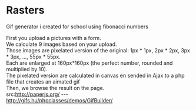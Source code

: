 Rasters
=======

Gif generator i created for school using fibonacci numbers


First you upload a pictures with a form.  
We calculate 9 images based on your upload.  
Those images are pixelated version of the original: 1px * 1px, 2px * 2px, 3px * 3px, ..., 55px * 55px.  
Each are enlarged at 160px*160px (the perfect number, rounded and multiplied by 10).  
The pixelated version are calculated in canvas en sended in Ajax to a php file that creates an aimated gif  
Then, we browse the result on the page.  
src:http://paperjs.org/    ---    
http://gifs.hu/phpclasses/demos/GifBuilder/
